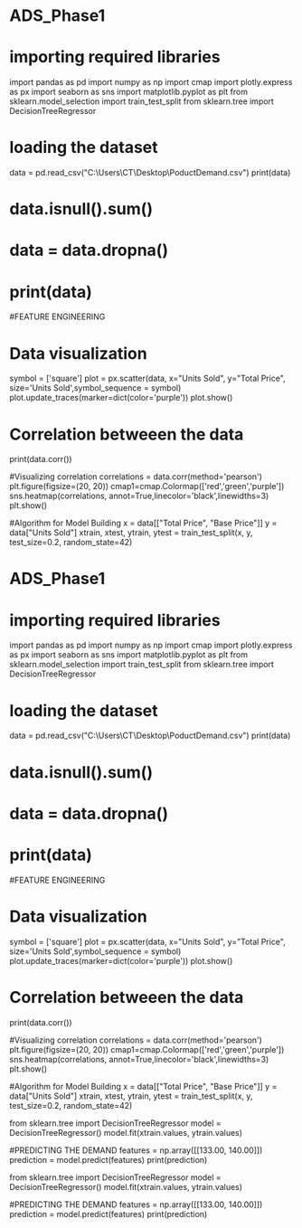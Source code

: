 
# ADS_Phase1

# importing required libraries
import pandas as pd
import numpy as np
import cmap
import plotly.express as px
import seaborn as sns
import matplotlib.pyplot as plt
from sklearn.model_selection import train_test_split
from sklearn.tree import DecisionTreeRegressor



# loading the dataset
data = pd.read_csv("C:\\Users\\CT\\Desktop\\PoductDemand.csv")
print(data)
# data.isnull().sum()
# data = data.dropna()
# print(data)




#FEATURE ENGINEERING


# Data visualization
symbol = ['square']
plot = px.scatter(data, x="Units Sold", y="Total Price",
                 size='Units Sold',symbol_sequence = symbol)
plot.update_traces(marker=dict(color='purple'))
plot.show()


# Correlation betweeen the data
print(data.corr())


#Visualizing correlation
correlations = data.corr(method='pearson')
plt.figure(figsize=(20, 20))
cmap1=cmap.Colormap(['red','green','purple'])
sns.heatmap(correlations, annot=True,linecolor='black',linewidths=3)
plt.show()

#Algorithm for Model Building
x = data[["Total Price", "Base Price"]]
y = data["Units Sold"]
xtrain, xtest, ytrain, ytest = train_test_split(x, y, test_size=0.2, random_state=42)
# ADS_Phase1

# importing required libraries
import pandas as pd
import numpy as np
import cmap
import plotly.express as px
import seaborn as sns
import matplotlib.pyplot as plt
from sklearn.model_selection import train_test_split
from sklearn.tree import DecisionTreeRegressor



# loading the dataset
data = pd.read_csv("C:\\Users\\CT\\Desktop\\PoductDemand.csv")
print(data)
# data.isnull().sum()
# data = data.dropna()
# print(data)




#FEATURE ENGINEERING


# Data visualization
symbol = ['square']
plot = px.scatter(data, x="Units Sold", y="Total Price",
                 size='Units Sold',symbol_sequence = symbol)
plot.update_traces(marker=dict(color='purple'))
plot.show()


# Correlation betweeen the data
print(data.corr())


#Visualizing correlation
correlations = data.corr(method='pearson')
plt.figure(figsize=(20, 20))
cmap1=cmap.Colormap(['red','green','purple'])
sns.heatmap(correlations, annot=True,linecolor='black',linewidths=3)
plt.show()

#Algorithm for Model Building
x = data[["Total Price", "Base Price"]]
y = data["Units Sold"]
xtrain, xtest, ytrain, ytest = train_test_split(x, y, test_size=0.2, random_state=42)

from sklearn.tree import DecisionTreeRegressor
model = DecisionTreeRegressor()
model.fit(xtrain.values, ytrain.values)

#PREDICTING THE DEMAND
features = np.array([[133.00, 140.00]])
prediction = model.predict(features)
print(prediction)

from sklearn.tree import DecisionTreeRegressor
model = DecisionTreeRegressor()
model.fit(xtrain.values, ytrain.values)

#PREDICTING THE DEMAND
features = np.array([[133.00, 140.00]])
prediction = model.predict(features)
print(prediction)
